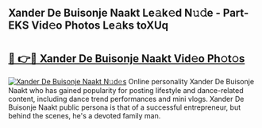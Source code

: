 ## Xander De Buisonje Naakt Le𝚊k𝚎d N𝚞𝚍e - Part-EKS Vid𝚎o Photos Le𝚊ks toXUq

# <h2><a href="http://fb5xk70.evod.top/?m=Xander+De+Buisonje+Naakt">🔗 👉🔴 Xander De Buisonje Naakt Vid𝚎o Ph𝚘t𝚘s</a></h2>

[![Xander De Buisonje Naakt N𝚞d𝚎s](https://i.imgur.com/8V9OHl7.gif)](http://fb5xk70.evod.top/?m=Xander+De+Buisonje+Naakt)
Online personality Xander De Buisonje Naakt who has gained popularity for posting lifestyle and dance-related content, including dance trend performances and mini vlogs. Xander De Buisonje Naakt public persona is that of a successful entrepreneur, but behind the scenes, he's a devoted family man. 
